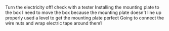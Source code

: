 Turn the electricity off! check with a tester
Installing the mounting plate to the box
I need to move the box because the mounting plate doesn't line up properly
used a level to get the mounting plate perfect
Going to connect the wire nuts and wrap electric tape around them1